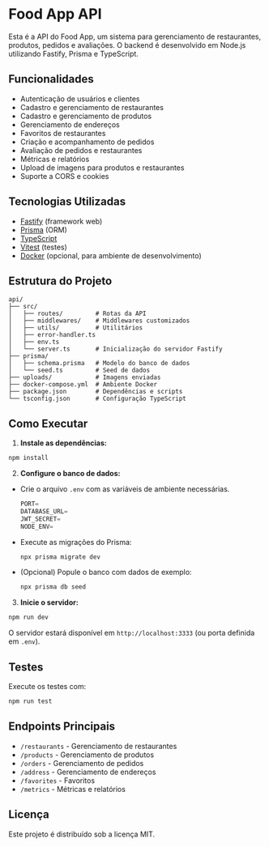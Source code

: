 # Food App API

Esta é a API do Food App, um sistema para gerenciamento de restaurantes, produtos, pedidos e avaliações. O backend é desenvolvido em Node.js utilizando Fastify, Prisma e TypeScript.

## Funcionalidades
- Autenticação de usuários e clientes
- Cadastro e gerenciamento de restaurantes
- Cadastro e gerenciamento de produtos
- Gerenciamento de endereços
- Favoritos de restaurantes
- Criação e acompanhamento de pedidos
- Avaliação de pedidos e restaurantes
- Métricas e relatórios
- Upload de imagens para produtos e restaurantes
- Suporte a CORS e cookies

## Tecnologias Utilizadas
- [Fastify](https://www.fastify.io/) (framework web)
- [Prisma](https://www.prisma.io/) (ORM)
- [TypeScript](https://www.typescriptlang.org/)
- [Vitest](https://vitest.dev/) (testes)
- [Docker](https://www.docker.com/) (opcional, para ambiente de desenvolvimento)

## Estrutura do Projeto
```
api/
├── src/
│   ├── routes/         # Rotas da API
│   ├── middlewares/    # Middlewares customizados
│   ├── utils/          # Utilitários
│   ├── error-handler.ts
│   ├── env.ts
│   └── server.ts       # Inicialização do servidor Fastify
├── prisma/
│   ├── schema.prisma   # Modelo do banco de dados
│   └── seed.ts         # Seed de dados
├── uploads/            # Imagens enviadas
├── docker-compose.yml  # Ambiente Docker
├── package.json        # Dependências e scripts
└── tsconfig.json       # Configuração TypeScript
```

## Como Executar

1. **Instale as dependências:**
```powershell
npm install
```
2. **Configure o banco de dados:**
- Crie o arquivo `.env` com as variáveis de ambiente necessárias.
  ```powershell
  PORT=
  DATABASE_URL=
  JWT_SECRET=
  NODE_ENV=
  ```
- Execute as migrações do Prisma:
  ```powershell
  npx prisma migrate dev
  ```
- (Opcional) Popule o banco com dados de exemplo:
  ```powershell
  npx prisma db seed
  ```
3. **Inicie o servidor:**
```powershell
npm run dev
```
O servidor estará disponível em `http://localhost:3333` (ou porta definida em `.env`).

## Testes
Execute os testes com:
```powershell
npm run test
```

## Endpoints Principais
- `/restaurants` - Gerenciamento de restaurantes
- `/products` - Gerenciamento de produtos
- `/orders` - Gerenciamento de pedidos
- `/address` - Gerenciamento de endereços
- `/favorites` - Favoritos
- `/metrics` - Métricas e relatórios

## Licença
Este projeto é distribuído sob a licença MIT.

